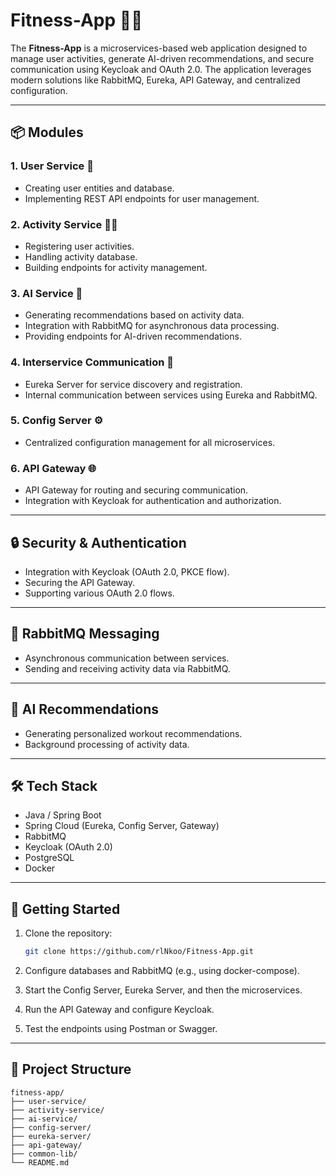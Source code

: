 
# Fitness-App 🏋️‍♀️

The **Fitness-App** is a microservices-based web application designed to manage user activities, generate AI-driven recommendations, and secure communication using Keycloak and OAuth 2.0. The application leverages modern solutions like RabbitMQ, Eureka, API Gateway, and centralized configuration.

---

## 📦 Modules

### 1. User Service 👤
- Creating user entities and database.
- Implementing REST API endpoints for user management.

### 2. Activity Service 🏃‍♂️
- Registering user activities.
- Handling activity database.
- Building endpoints for activity management.

### 3. AI Service 🤖
- Generating recommendations based on activity data.
- Integration with RabbitMQ for asynchronous data processing.
- Providing endpoints for AI-driven recommendations.

### 4. Interservice Communication 🔗
- Eureka Server for service discovery and registration.
- Internal communication between services using Eureka and RabbitMQ.

### 5. Config Server ⚙️
- Centralized configuration management for all microservices.

### 6. API Gateway 🌐
- API Gateway for routing and securing communication.
- Integration with Keycloak for authentication and authorization.

---

## 🔒 Security & Authentication
- Integration with Keycloak (OAuth 2.0, PKCE flow).
- Securing the API Gateway.
- Supporting various OAuth 2.0 flows.

---

## 🐇 RabbitMQ Messaging
- Asynchronous communication between services.
- Sending and receiving activity data via RabbitMQ.

---

## 🧠 AI Recommendations
- Generating personalized workout recommendations.
- Background processing of activity data.

---

## 🛠️ Tech Stack
- Java / Spring Boot
- Spring Cloud (Eureka, Config Server, Gateway)
- RabbitMQ
- Keycloak (OAuth 2.0)
- PostgreSQL
- Docker

---

## 🚀 Getting Started
1. Clone the repository:
   ```bash
   git clone https://github.com/rlNkoo/Fitness-App.git
   ```

2. Configure databases and RabbitMQ (e.g., using docker-compose).

3. Start the Config Server, Eureka Server, and then the microservices.

4. Run the API Gateway and configure Keycloak.

5. Test the endpoints using Postman or Swagger.

---

## 📂 Project Structure
```
fitness-app/
├── user-service/
├── activity-service/
├── ai-service/
├── config-server/
├── eureka-server/
├── api-gateway/
├── common-lib/
└── README.md

